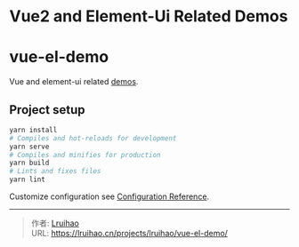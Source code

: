 # Vue2 and Element-Ui Related Demos

# vue-el-demo

Vue and element-ui related [demos](https://lruihao.github.io/vue-el-demo/).

## Project setup

```bash
yarn install
# Compiles and hot-reloads for development
yarn serve
# Compiles and minifies for production
yarn build
# Lints and fixes files
yarn lint
```

Customize configuration see [Configuration Reference](https://cli.vuejs.org/config/).


---

> 作者: [Lruihao](https://github.com/Lruihao)  
> URL: https://lruihao.cn/projects/lruihao/vue-el-demo/  

